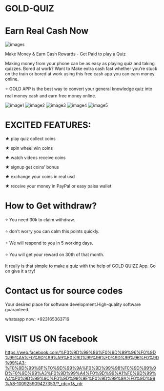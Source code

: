 # GOLD-QUIZ
# Earn Real Cash Now
                                   
![images](https://user-images.githubusercontent.com/112378013/192100609-b5d62578-3cf5-4bfe-8730-6297e339fdb0.jpg)

Make Money & Earn Cash Rewards - Get Paid to play a Quiz

Making money from your phone can be as easy as playing quiz
and taking quizzes. Bored at work?
Want to Make extra cash fast whether you're stuck on the train or bored at work using this free cash app you can earn money online.

⭐ GOLD APP is the best way to convert your general knowledge quiz into real money cash and earn free money online.

![image1](https://user-images.githubusercontent.com/112378013/192102031-831ec3d8-aa23-4328-861a-b744e3f335d9.jpeg)
![image2](https://user-images.githubusercontent.com/112378013/192102038-d717ddb7-dc45-4f0f-9785-4317faf831a1.jpeg)
![image3](https://user-images.githubusercontent.com/112378013/192102046-3de8463b-abe4-48c9-a776-4f8af7ac3346.jpeg)
![image4](https://user-images.githubusercontent.com/112378013/192102078-571dcee7-4ccf-48b4-9b88-97980f570361.jpeg)
![image5](https://user-images.githubusercontent.com/112378013/192102091-4ed72888-eedb-49d6-af9c-f9a73ff00e9b.jpeg)




# EXCITED FEATURES:
★ play quiz collect coins

★ spin wheel win coins

★	watch videos receive coins

★	signup get coins’ bonus

★	exchange your coins in real usd

★	receive your money in PayPal or easy paisa wallet

# How to Get withdraw?

⭐ You need 30k to claim withdraw.

⭐ don't worry you can calm this points quickly.

⭐ We will respond to you in 5 working days.

⭐ You will get your reward on 30th of that month.


It really is that simple to make a quiz with the help of GOLD QUIZZ App. Go on give it a try!

# Contact us for source codes
Your desired place for software development.High-quality software guaranteed.

whatsapp now: +923165363716

# VISIT US ON facebook
https://web.facebook.com/%F0%9D%99%86%F0%9D%99%96%F0%9D%99%A5%F0%9D%99%A9%F0%9D%99%96%F0%9D%99%96%F0%9D%99%A3-%F0%9D%99%8F%F0%9D%99%9A%F0%9D%99%98%F0%9D%99%9D%F0%9D%99%A3%F0%9D%99%A4%F0%9D%99%A1%F0%9D%99%A4%F0%9D%99%9C%F0%9D%99%9E%F0%9D%99%9A%F0%9D%99%A8-100925909427353/?_rdc=1&_rdr
